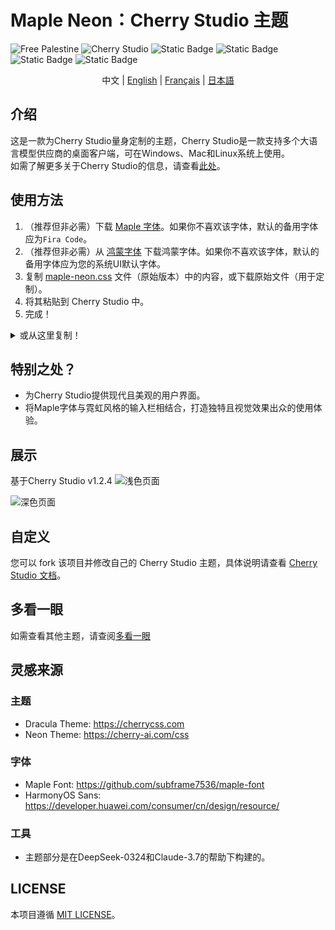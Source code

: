 # Maple Neon：Cherry Studio 主题

![Free Palestine](https://freepalestinemovement.org/wp-content/uploads/2013/06/banner.jpg)
![Cherry Studio](https://www.cherry-ai.com/assets/cherry-logo-CtmH594q.svg)
![Static Badge](https://img.shields.io/badge/Tailored_for-Cherry_Studio-red?logo=Github)
![Static Badge](https://img.shields.io/badge/License-MIT-blue)
![Static Badge](https://img.shields.io/badge/Language-css-pink?logo=css)
![Static Badge](https://img.shields.io/badge/Release-v1.2.1-green)
<div style="text-align: center">
中文 |
<a href="https://github.com/BoningtonChen/CherryStudio_themes/blob/master/README.md">English</a> |
<a href="https://github.com/BoningtonChen/CherryStudio_themes/blob/master/docs/README.fr.md">Français</a> |
<a href="https://github.com/BoningtonChen/CherryStudio_themes/blob/master/docs/README.ja.md">日本語</a>
</div>

## 介绍

这是一款为Cherry Studio量身定制的主题，Cherry Studio是一款支持多个大语言模型供应商的桌面客户端，可在Windows、Mac和Linux系统上使用。\
如需了解更多关于Cherry Studio的信息，请查看[此处](https://github.com/CherryHQ/cherry-studio)。

## 使用方法

1. （推荐但非必需）下载 [Maple 字体](https://github.com/subframe7536/maple-font/releases/download/v7.3/MapleMono-NF-CN-unhinted.zip)。如果你不喜欢该字体，默认的备用字体应为`Fira Code`。
2. （推荐但非必需）从 [鸿蒙字体](https://developer.huawei.com/images/download/general/HarmonyOS-Sans.zip) 下载鸿蒙字体。如果你不喜欢该字体，默认的备用字体应为您的系统UI默认字体。
3. 复制 [maple-neon.css](../themes/maple-neon.css) 文件（原始版本）中的内容，或下载原始文件（用于定制）。
4. 将其粘贴到 Cherry Studio 中。
5. 完成！

<details>
<summary>或从这里复制！</summary>

```css
/* Maple Neon Theme Font Minimal: A Maple Neon theme version that only specifies the font */

/* 动画定义 */
@keyframes clickAnimation {
    0% {
        opacity: 1;
    }
    50% {
        opacity: 0.7; /* 轻微的透明度变化作为点击反馈，增强动画效果 */
    }
    100% {
        opacity: 1;
    }
}

@keyframes page-popup-right {
    from {
        transform: translateX(-2em);
        opacity: 0;
    }
    to {
        transform: translateX(0);
        opacity: 100%;
    }
}

@keyframes page-popup-left {
    from {
        transform: translateX(2em);
        opacity: 0;
    }
    to {
        transform: translateX(0);
        opacity: 100%;
    }
}

/* 基础变量定义 */
:root {
    //   --chat-background-assistant: #fff;
    //   --color-border: rgba(120, 120, 120, 0.08) !important;

    /* --- 动画相关变量 --- */
    --animation: cubic-bezier(0.25, 0.1, 0.25, 1); /* 调整为更快的 ease-out */
    --short-timer: 0.15s; /* 缩短时间 */
    --long-timer: 0.3s; /* 缩短时间 */
    --button-border-radius: 12px;
    --button-border-radius-hover: 12px; /* 保持 hover 时圆角不变 */
    --button-border-radius-active: 12px; /* 保持 active 时圆角不变 */

    /* --- 字体规范对齐 --- */
    /* 基础字体 (对应规范中的 --font-family) */
    --content-font: "HarmonyOS Sans", "HarmonyOS Sans SC", "Noto Sans", "Noto Sans SC", Ubuntu, -apple-system,
    BlinkMacSystemFont, "Segoe UI", system-ui, Roboto, Oxygen, Cantarell, "Open Sans", "Helvetica Neue", Arial,
    "Noto Sans", sans-serif, "Apple Color Emoji", "Segoe UI Emoji", "Segoe UI Symbol", "Noto Color Emoji" !important;
    --content-font-weight: normal;

    /* 标题/UI 字体 (对应规范中的 --font-family-serif, 但这里保持无衬线优先) */
    --title-font: "HarmonyOS Sans", "HarmonyOS Sans SC", "Noto Serif", "Noto Serif SC", "Microsoft Sans", -apple-system,
    BlinkMacSystemFont, "Segoe UI", system-ui, Ubuntu, Roboto, Oxygen, Cantarell, "Open Sans", "Helvetica Neue",
    serif, Arial, "Noto Sans", "Apple Color Emoji", "Segoe UI Emoji", "Segoe UI Symbol", "Noto Color Emoji" !important;
    --title-font-weight: bold;

    /* 代码字体 (对应规范中的 --code-font-family) */
    --monospace-font: "Maple Mono NF CN", "Cascadia Code", "Fira Code", "Consolas", Menlo, Courier, monospace !important;
    --monospace-font-weight: normal;

    --ui-font-weight: bold; /* 保留UI元素的特定粗细控制 */

    // --input-gradient-opacity: 1;

    //   --box-shadow-message: 0 4px 16px -8px rgba(0, 0, 0, 0.04);
    //   --border-radius-message: 16px;
}

/* 消息容器样式：增加霓虹AI助手效果 */
/* 输入框动画效果 */
@keyframes gradientFlow {
    0% {
        background-position: 0 50%;
    }

    50% {
        background-position: 100% 50%;
    }

    100% {
        background-position: 0 50%;
    }
}

#inputbar::before {
    content: "";
    position: absolute;
    inset: -2px;
    border-radius: inherit;
    padding: 3px;
    background: linear-gradient(
                    90deg,
                    #ff6a01,
                /* 爱马仕橙，原色：#d65f00 */ #f8c91c,
                /* 那不勒斯黄，原色：#ffb800 */ #8a2be2,
                /* 紫罗兰色，原色：#8a2be2 */ #f8c91c,
                /* #ffb800 */ #ff6901 /* #d65e00 */
    );
    background-size: 200% 200%;
    mask:
            linear-gradient(#000 0 0) content-box,
            linear-gradient(#000 0 0);
    -webkit-mask-composite: destination-out; /* 兼容旧版 WebKit 内核浏览器 */
    mask-composite: exclude;
    animation: gradientFlow 4s linear infinite;
    opacity: 0;
    transition: all 0.4s ease-in-out;
    pointer-events: auto;
}

#inputbar:focus-within::before {
    opacity: 1;
}

/* 字体样式更改 */
/* UI元素使用粗体 */
body,
div:not(.message-content-container),
span:not(.message-content-container span),
h1,
h2,
h3,
h4,
h5,
h6,
header,
nav,
.sidebar,
.menu,
.button,
.tabs,
.navigation,
.header,
.footer,
.title {
    font-family: var(--title-font), sans-serif;
    font-weight: var(--title-font-weight);
}

/* 消息内容和输入区域 */
.message-content-container,
.message-content-container *,
p,
li,
ul,
ol,
.form-control,
#inputbox,
textarea {
    font-family: var(--content-font), sans-serif;
    font-weight: var(--content-font-weight);
}

/* 代码块和内联代码的特殊字体处理 */
pre,
pre *,
code,
.markdown-body pre,
.markdown-body pre *,
.markdown-body code {
    font-family: var(--monospace-font), monospace !important;
    font-weight: var(--monospace-font-weight);
    -webkit-font-feature-settings:
            "liga" 1,
            "calt" 1,
            "ss01" 1,
            "ss02" 1,
            "ss03" 1,
            "zero" 1 !important;
    font-feature-settings:
            "liga" 1,
            "calt" 1,
            "ss01" 1,
            "ss02" 1,
            "ss03" 1,
            "zero" 1 !important;
    text-rendering: optimizeLegibility;
}
```

</details>

## 特别之处？

- 为Cherry Studio提供现代且美观的用户界面。
- 将Maple字体与霓虹风格的输入栏相结合，打造独特且视觉效果出众的使用体验。

## 展示

基于Cherry Studio v1.2.4
![浅色页面](../examples/main-page-light.png)

![深色页面](../examples/main-page-dark.png)

## 自定义

您可以 fork 该项目并修改自己的 Cherry Studio 主题，具体说明请查看 [Cherry Studio 文档](https://docs.cherry-ai.com/personalization-settings/css)。

## 多看一眼

如需查看其他主题，请查阅[多看一眼](../OneMoreGlance.md)

## 灵感来源

### 主题

- Dracula Theme: <https://cherrycss.com>
- Neon Theme: <https://cherry-ai.com/css>

### 字体

- Maple Font: <https://github.com/subframe7536/maple-font>
- HarmonyOS Sans: <https://developer.huawei.com/consumer/cn/design/resource/>

### 工具

- 主题部分是在DeepSeek-0324和Claude-3.7的帮助下构建的。

## LICENSE

本项目遵循 [MIT LICENSE](../LICENSE)。
